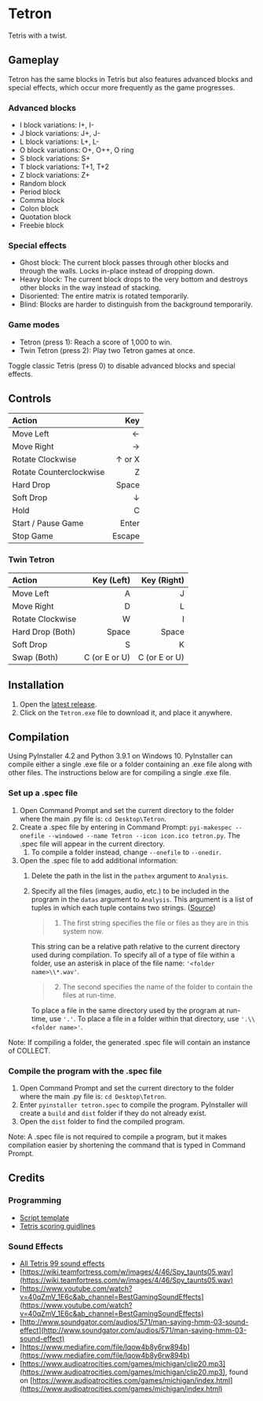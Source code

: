 # Tetron
Tetris with a twist.

## Gameplay
Tetron has the same blocks in Tetris but also features advanced blocks and special effects, which occur more frequently as the game progresses.

### Advanced blocks
* I block variations: I+, I-
* J block variations: J+, J-
* L block variations: L+, L-
* O block variations: O+, O++, O ring
* S block variations: S+
* T block variations: T+1, T+2
* Z block variations: Z+
* Random block
* Period block
* Comma block
* Colon block
* Quotation block
* Freebie block

### Special effects
* Ghost block: The current block passes through other blocks and through the walls. Locks in-place instead of dropping down.
* Heavy block: The current block drops to the very bottom and destroys other blocks in the way instead of stacking.
* Disoriented: The entire matrix is rotated temporarily.
* Blind: Blocks are harder to distinguish from the background temporarily.

### Game modes
* Tetron (press 1): Reach a score of 1,000 to win.
* Twin Tetron (press 2): Play two Tetron games at once.

Toggle classic Tetris (press 0) to disable advanced blocks and special effects.


## Controls
| Action | Key |
| :-- | --: |
| Move Left | ← |
| Move Right | → |
| Rotate Clockwise | ↑ or X |
| Rotate Counterclockwise | Z |
| Hard Drop | Space |
| Soft Drop | ↓ |
| Hold | C |
| Start / Pause Game | Enter |
| Stop Game | Escape |

### Twin Tetron
| Action | Key (Left) | Key (Right) |
| :-- | --: | --: |
| Move Left | A | J |
| Move Right | D | L |
| Rotate Clockwise | W | I |
| Hard Drop (Both) | Space | Space |
| Soft Drop | S | K |
| Swap (Both) | C (or E or U) | C (or E or U) |


## Installation
1. Open the [latest release](https://github.com/marsh92909/Tetron/releases/latest).
2. Click on the `Tetron.exe` file to download it, and place it anywhere.


## Compilation
Using PyInstaller 4.2 and Python 3.9.1 on Windows 10. PyInstaller can compile either a single .exe file or a folder containing an .exe file along with other files. The instructions below are for compiling a single .exe file.

### Set up a .spec file
1. Open Command Prompt and set the current directory to the folder where the main .py file is: `cd Desktop\Tetron`.
2. Create a .spec file by entering in Command Prompt: `pyi-makespec --onefile --windowed --name Tetron --icon icon.ico tetron.py`. The .spec file will appear in the current directory.
   1. To compile a folder instead, change `--onefile` to `--onedir`.
3. Open the .spec file to add additional information:
   1. Delete the path in the list in the `pathex` argument to `Analysis`.
   2. Specify all the files (images, audio, etc.) to be included in the program in the `datas` argument to `Analysis`. This argument is a list of tuples in which each tuple contains two strings. ([Source](https://pyinstaller.readthedocs.io/en/stable/spec-files.html#adding-data-files))
      > 1. The first string specifies the file or files as they are in this system now.
      
      This string can be a relative path relative to the current directory used during compilation. To specify all of a type of file within a folder, use an asterisk in place of the file name: `'<folder name>\\*.wav'`.

      > 2. The second specifies the name of the folder to contain the files at run-time.

      To place a file in the same directory used by the program at run-time, use `'.'`. To place a file in a folder within that directory, use `'.\\<folder name>'`. 

Note: If compiling a folder, the generated .spec file will contain an instance of COLLECT.

### Compile the program with the .spec file
1. Open Command Prompt and set the current directory to the folder where the main .py file is: `cd Desktop\Tetron`.
2. Enter `pyinstaller tetron.spec` to compile the program. PyInstaller will create a `build` and `dist` folder if they do not already exist.
3. Open the `dist` folder to find the compiled program.

Note: A .spec file is not required to compile a program, but it makes compilation easier by shortening the command that is typed in Command Prompt.


## Credits
### Programming
* [Script template](http://programarcadegames.com/index.php?lang=en&chapter=array_backed_grids)
* [Tetris scoring guidlines](https://tetris.wiki/Scoring#Recent_guideline_compatible_games)
### Sound Effects
* [All Tetris 99 sound effects](https://www.sounds-resource.com/nintendo_switch/tetris99/sound/19376/)
* [https://wiki.teamfortress.com/w/images/4/46/Spy_taunts05.wav](https://wiki.teamfortress.com/w/images/4/46/Spy_taunts05.wav)
* [https://www.youtube.com/watch?v=40qZmV_1E6c&ab_channel=BestGamingSoundEffects](https://www.youtube.com/watch?v=40qZmV_1E6c&ab_channel=BestGamingSoundEffects)
* [http://www.soundgator.com/audios/571/man-saying-hmm-03-sound-effect](http://www.soundgator.com/audios/571/man-saying-hmm-03-sound-effect)
* [https://www.mediafire.com/file/lqow4b8y6rw894b](https://www.mediafire.com/file/lqow4b8y6rw894b)
* [https://www.audioatrocities.com/games/michigan/clip20.mp3](https://www.audioatrocities.com/games/michigan/clip20.mp3), found on [https://www.audioatrocities.com/games/michigan/index.html](https://www.audioatrocities.com/games/michigan/index.html)
